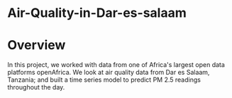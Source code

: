 # Air-Quality-in-Dar-es-salaam


# Overview 
In this project, we worked with data from one of Africa's largest open data platforms openAfrica. We look at air quality data from Dar es Salaam, Tanzania; and built a time series model to predict PM 2.5 readings throughout the day.
